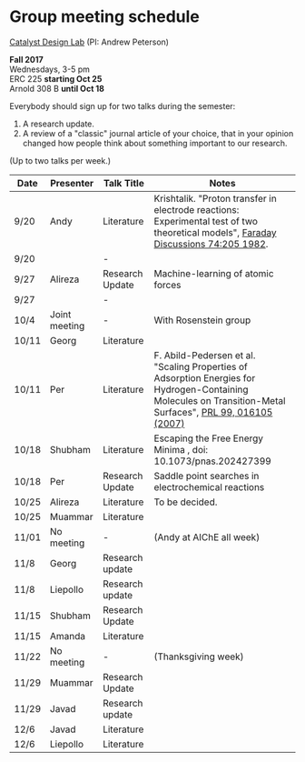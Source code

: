 # Group meeting schedule #
[Catalyst Design Lab](http://brown.edu/go/catalyst) (PI: Andrew Peterson)

**Fall 2017**  
Wednesdays, 3-5 pm  
ERC 225 **starting Oct 25**  
Arnold 308 B  **until Oct 18**

Everybody should sign up for two talks during the semester:

1. A research update.
2. A review of a "classic" journal article of your choice, that in your opinion changed how people think about something important to our research.

(Up to two talks per week.)


|   Date     |   Presenter   |   Talk Title                                              |   Notes   |
| ---------- | ------------- | --------------------------------------------------------- | --------- |
| 9/20  |   Andy     |   Literature           | Krishtalik. "Proton transfer in electrode reactions: Experimental test of two theoretical models", [Faraday Discussions 74:205 1982](http://doi.org/10.1039/DC9827400205). |
| 9/20  |        |   -            |  |
| 9/27  | Alireza|   Research Update     | Machine-learning of atomic forces  |
| 9/27  |        |   -            |  |
| 10/4  | Joint meeting       |   -            | With Rosenstein group |
| 10/11  |   Georg     |   Literature            |  |
| 10/11  |   Per     |     Literature            | F. Abild-Pedersen et al. "Scaling Properties of Adsorption Energies for Hydrogen-Containing Molecules on Transition-Metal Surfaces", [PRL 99, 016105 (2007)](http://link.aps.org/doi/10.1103/PhysRevLett.99.016105) |
| 10/18  |   Shubham       |  Literature          |  Escaping the Free Energy Minima , doi:  10.1073/pnas.202427399|
| 10/18  |   Per     |    Research Update   | Saddle point searches in electrochemical reactions |
| 10/25  | Alireza|   Literature | To be decided.    |
| 10/25  | Muammar       |   Literature           |  |
| 11/01  |  No meeting      | - |  (Andy at AIChE all week)  |
| 11/8  | Georg     |   Research update            |  |
| 11/8  | Liepollo |   Research update            |  |
| 11/15  | Shubham     |      Research Update      |   |
| 11/15  | Amanda    |   Literature            |  |
| 11/22  | No meeting    | - | (Thanksgiving week)  |
| 11/29  | Muammar  |   Research Update            |  |
| 11/29  | Javad |  Research update            |  |
| 12/6  | Javad     |   Literature  |  |
| 12/6  | Liepollo |   Literature            |  |